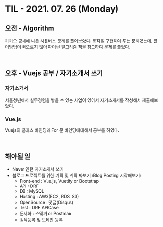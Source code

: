 # TIL - 2021. 07. 26 (Monday)

## 오전 - Algorithm

카카오 공채에 나온 셔틀버스 문제를 풀어보았다. 로직을 구현하여 푸는 문제였는데, 풀이방법이 떠오르지 않아 파이썬 알고리즘 책을 참고하여 문제를 풀었다. 


&nbsp;

## 오후 - Vuejs 공부 / 자기소개서 쓰기

### 자기소개서
서울청년에서 실무경험을 쌓을 수 있는 사업이 있어서 자기소개서를 작성해서 제출해보았다. 

### Vue.js
Vuejs의 클래스 바인딩과 For 문 바인딩에대해서 공부를 하였다. 

&nbsp;

## 해야될 일

- Naver 인턴 자기소개서 쓰기
- 블로그 프로젝트를 위한 기획 및 계획 짜보기 (Blog Posting 시작해보기)
    - Front-end : Vue.js, Vuetify or Bootstrap
    - API : DRF
    - DB  : MySQL
    - Hosting : AWS(EC2, RDS, S3)
    - OpenSource : 댓글(Disqus)
    - Test : DRF APICase
    - 문서화 : 스웨거 or Postman
    - 검색등록 및 도메인 등록

